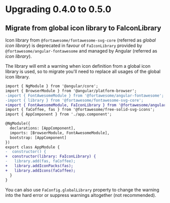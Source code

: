 # Upgrading 0.4.0 to 0.5.0

## Migrate from global icon library to FaIconLibrary

Icon library from `@fortawesome/fontawesome-svg-core` (referred as *global icon library*) is deprecated in favour of `FaIconLibrary` provided by `@fortawesome/angular-fontawesome` and managed by Angular (referred as *icon library*).

The library will emit a warning when icon definition from a global icon library is used, so to migrate you'll need to replace all usages of the global icon library.

```diff
import { NgModule } from '@angular/core';
import { BrowserModule } from '@angular/platform-browser';
-import { FontAwesomeModule } from '@fortawesome/angular-fontawesome';
-import { library } from '@fortawesome/fontawesome-svg-core';
+import { FontAwesomeModule, FaIconLibrary } from '@fortawesome/angular-fontawesome';
import { faCoffee, fas } from '@fortawesome/free-solid-svg-icons';
import { AppComponent } from './app.component';

@NgModule({
  declarations: [AppComponent],
  imports: [BrowserModule, FontAwesomeModule],
  bootstrap: [AppComponent]
})
export class AppModule {
-  constructor() {
+  constructor(library: FaIconLibrary) {
-   library.add(fas, faCoffee);
+   library.addIconPacks(fas);
+   library.addIcons(faCoffee);
  }
}
```

You can also use `FaConfig.globalLibrary` property to change the warning into the hard error or suppress warnings altogether (not recommended). 
